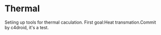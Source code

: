 # Thermal
Setiing up tools for thermal caculation.
First goal:Heat transmation.Commit by c4droid, it's a test.